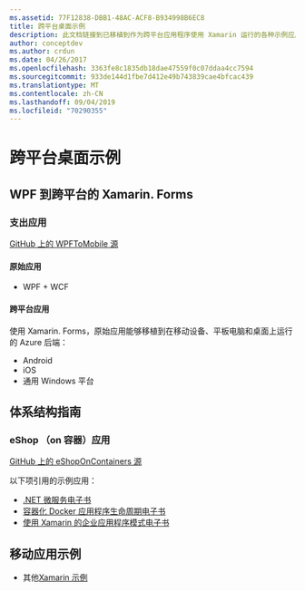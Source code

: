 ```yaml
---
ms.assetid: 77F12838-DBB1-48AC-ACF8-B934998B6EC8
title: 跨平台桌面示例
description: 此文档链接到已移植到作为跨平台应用程序使用 Xamarin 运行的各种示例应用程序。
author: conceptdev
ms.author: crdun
ms.date: 04/26/2017
ms.openlocfilehash: 3363fe8c1835db18dae47559f0c07ddaa4cc7594
ms.sourcegitcommit: 933de144d1fbe7d412e49b743839cae4bfcac439
ms.translationtype: MT
ms.contentlocale: zh-CN
ms.lasthandoff: 09/04/2019
ms.locfileid: "70290355"
---
```

# <a name="cross-platform-desktop-samples"></a>跨平台桌面示例

## <a name="wpf-to-cross-platform-with-xamarinforms"></a>WPF 到跨平台的 Xamarin. Forms

### <a name="expenses-app"></a>支出应用

[GitHub 上的 WPFToMobile 源](https://github.com/nishanil/WPFToMobile)

#### <a name="original-app"></a>原始应用

* WPF + WCF

#### <a name="cross-platform-apps"></a>跨平台应用

使用 Xamarin. Forms，原始应用能够移植到在移动设备、平板电脑和桌面上运行的 Azure 后端：

* Android
* iOS
* 通用 Windows 平台

## <a name="architecture-guidance"></a>体系结构指南

### <a name="eshop-on-containers-app"></a>eShop （on 容器）应用

[GitHub 上的 eShopOnContainers 源](https://github.com/dotnet-architecture/eShopOnContainers)

以下项引用的示例应用：

* [.NET 微服务电子书](https://aka.ms/microservicesebook)
* [容器化 Docker 应用程序生命周期电子书](https://aka.ms/dockerlifecycleebook)
* [使用 Xamarin 的企业应用程序模式电子书](~/xamarin-forms/enterprise-application-patterns/index.md)

## <a name="mobile-app-samples"></a>移动应用示例

* 其他[Xamarin 示例](https://docs.microsoft.com/samples/browse/?products=xamarin)
